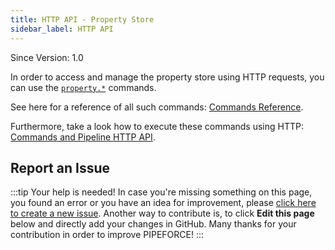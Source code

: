 ```yaml
---
title: HTTP API - Property Store
sidebar_label: HTTP API
---
```

<p class="theme-doc-version-badge badge badge--secondary">Since Version: 1.0</p>

In order to access and manage the property store using HTTP requests, you can use the [`property.*`](/docs/api/commands#propertyappconfig-v1) commands.

See here for a reference of all such commands: [Commands Reference](/docs/api/commands#propertyappconfig-v1).

Furthermore, take a look how to execute these commands using HTTP: [Commands and Pipeline HTTP API](/docs/guides/commands_pipelines/http_api).

## Report an Issue
:::tip Your help is needed!
In case you're missing something on this page, you found an error or you have an idea for improvement, please [click here to create a new issue](https://github.com/pipeforce/pipeforce.github.io/issues/new). Another way to contribute is, to click **Edit this page** below and directly add your changes in GitHub. Many thanks for your contribution in order to improve PIPEFORCE!
:::